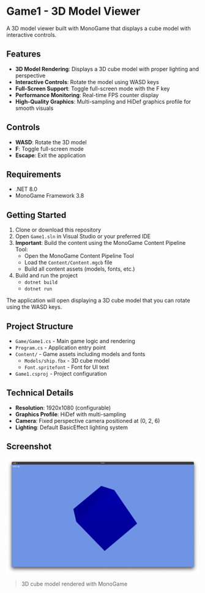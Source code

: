 # Game1 - 3D Model Viewer

A 3D model viewer built with MonoGame that displays a cube model with interactive controls.

## Features

- **3D Model Rendering**: Displays a 3D cube model with proper lighting and perspective
- **Interactive Controls**: Rotate the model using WASD keys
- **Full-Screen Support**: Toggle full-screen mode with the F key
- **Performance Monitoring**: Real-time FPS counter display
- **High-Quality Graphics**: Multi-sampling and HiDef graphics profile for smooth visuals

## Controls

- **WASD**: Rotate the 3D model
- **F**: Toggle full-screen mode
- **Escape**: Exit the application

## Requirements

- .NET 8.0
- MonoGame Framework 3.8

## Getting Started

1. Clone or download this repository
2. Open `Game1.sln` in Visual Studio or your preferred IDE
3. **Important**: Build the content using the MonoGame Content Pipeline Tool:
   - Open the MonoGame Content Pipeline Tool
   - Load the `Content/Content.mgcb` file
   - Build all content assets (models, fonts, etc.)
4. Build and run the project
   - `dotnet build`
   - `dotnet run`

The application will open displaying a 3D cube model that you can rotate using the WASD keys.

## Project Structure

- `Game/Game1.cs` - Main game logic and rendering
- `Program.cs` - Application entry point
- `Content/` - Game assets including models and fonts
  - `Models/ship.fbx` - 3D cube model
  - `Font.spritefont` - Font for UI text
- `Game1.csproj` - Project configuration

## Technical Details

- **Resolution**: 1920x1080 (configurable)
- **Graphics Profile**: HiDef with multi-sampling
- **Camera**: Fixed perspective camera positioned at (0, 2, 6)
- **Lighting**: Default BasicEffect lighting system

## Screenshot

![Game Screenshot](screenshot/screnshot1.png)

> 3D cube model rendered with MonoGame
